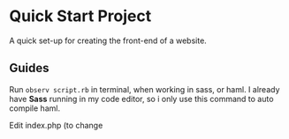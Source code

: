 # Quick Start Project
A quick set-up for creating the front-end of a website.


## Guides
Run ```observ script.rb``` in terminal, when working in sass, or haml. I already have **Sass** running in my code editor, so i only use this command to auto compile haml.

Edit index.php (to change <title>), header.haml, footer.haml, and create new pages inside the haml-pages folder for the theme you are creating.

To auto-compile the new pages edit the script.rb file and add your new pages
```
EXAMPLE:
--------
### BODY PAGES ###
  %x[haml haml-pages/home.haml haml-pages/home.html]
  ### NEW LINE ###
  %x[haml haml-pages/NEW-PAGE.haml haml-pages/NEW-PAGE.html]
  ### NEW LINE ###
```

For Sass you can edit script.rb and add this:
```
def compile_sass

%x[sass FILENAME.sass OUTPUT-FILENAME.css]
### REPEAT THIS LINE FOR MORE PAGES TO AUTO-COMPILE ###

end

sass(".*\.sass$") { |x|
  compile_sass
}
```

### Frameworks
* Animate JS
* Bootstrap v4
* Font Awesome
* Google Fonts
* Jquery 3.2.1
* Popper.js

### Preprocessor
* HAML
* SASS

### REQUIREMENTS
**Ruby 2.0+**

```
Installing Ruby 2.4
-------------------
sudo apt-add-repository ppa:brightbox/ruby-ng
sudo apt-get update
sudo apt-get install ruby2.4
```
- Gems Required:   
    - **Haml** 
    ```
    sudo gem install haml
    ```
    - **Observr**
    ```
    sudo gem install observr
    ```

    - **Sass**
    ```
    sudo gem install sass --no-user-install'
    ```
    
    - **Watchr**
    ```
    sudo gem install watchr
    ```
### NGINX REWRITE RULES
  
  These are the nginx config rules I use with Vagrant
- **Guide to Install NGINX/PHP/MYSQL on Ubuntu 16.04**
```
https://www.digitalocean.com/community/tutorials/how-to-install-linux-nginx-mysql-php-lemp-stack-in-ubuntu-16-04
```

```

server {
    listen 80 default_server;
    listen [::]:80 default_server;

    root /vagrant/html;
    #change to your root folder
    
    index index.php index.html index.htm index.nginx-debian.html;      
  
    server_name server_domain_or_IP;
    #either localhost, or your online server domain
    
    location / {
        rewrite ^/$ /index.php?page=home;
        try_files $uri $uri/ /index.php?page=$uri;
    }

    location ~ \.php$ {
        include snippets/fastcgi-php.conf;
        fastcgi_pass unix:/run/php/php7.0-fpm.sock;
    }

    location ~ /\.ht {
        deny all;
    }
}

```
